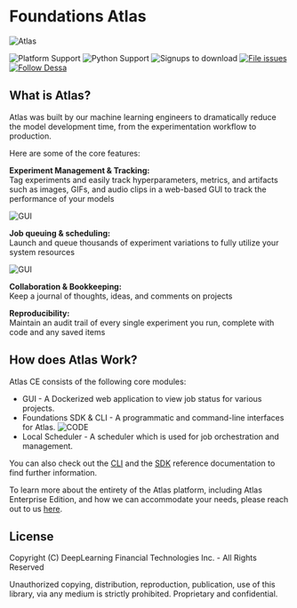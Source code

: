 # Foundations Atlas

![Atlas](assets/images/trimmed_3.png "Logo Title Text 1")

![Platform Support](https://img.shields.io/badge/platform-osx%20%7C%20linux-lightgrey "platform")
![Python Support](https://img.shields.io/badge/python-%3E3-brightgreen "python")
![Signups to download](https://img.shields.io/badge/Signups%20to%20download-640-brightgreen "downloads")
[![File issues](https://img.shields.io/github/issues/dessa-public/atlas)](https://github.com/dessa-public/atlas/issues)
[![Follow Dessa](https://img.shields.io/twitter/follow/dessa?label=Follow%20Dessa&style=social)](https://twitter.com/dessa)


## What is Atlas?

Atlas was built by our machine learning engineers to dramatically reduce the model development time, from the experimentation workflow to production.

Here are some of the core features:

**Experiment Management & Tracking:**
<br>Tag experiments and easily track hyperparameters, metrics, and artifacts such as images, GIFs, and audio clips in a web-based GUI to track the performance of your models

![GUI](https://static.wixstatic.com/media/29a4f1_c8d1a4f9ab1941ab9ade5e934cf8b149~mv2.png/v1/fill/w_1440,h_1024/tumour.png "Artifact GUI")

**Job queuing & scheduling:** <br>Launch and queue thousands of experiment variations to fully utilize your system resources

![GUI](https://static.wixstatic.com/media/29a4f1_ffb0c04ef79843e79dbf2b1fa33a70c4~mv2.png/v1/fill/w_1440,h_1024/Time%20series%20forecast.png "GUI")

**Collaboration & Bookkeeping:** <br>Keep a journal of thoughts, ideas, and comments on projects

**Reproducibility:** <br>
Maintain an audit trail of every single experiment you run, complete with code and any saved items

## How does Atlas Work?
Atlas CE consists of the following core modules:  

* GUI - A Dockerized web application to view job status for various projects.  
* Foundations SDK & CLI - A programmatic and command-line interfaces for Atlas.
![CODE](assets/images/foundations_code.png)   
* Local Scheduler - A scheduler which is used for job orchestration and management.

You can also check out the [CLI](cli.md) and the [SDK](sdk-reference/SDK.md) reference documentation to find further information.

To learn more about the entirety of the Atlas platform, including Atlas Enterprise Edition, and how we can accommodate your needs, please reach out to us [here](https://dessa.com/contact/).

## License

Copyright (C) DeepLearning Financial Technologies Inc. - All Rights Reserved

Unauthorized copying, distribution, reproduction, publication, use of this library, via any medium is strictly prohibited. Proprietary and confidential.

